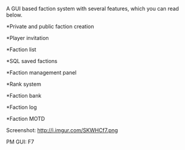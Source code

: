 A GUI based faction system with several features, which you can read below.

*Private and public faction creation

*Player invitation

*Faction list

*SQL saved factions

*Faction management panel

*Rank system

*Faction bank

*Faction log

*Faction MOTD

Screenshot: http://i.imgur.com/SKWHCf7.png

PM GUI: F7
